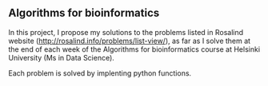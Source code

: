## Algorithms for bioinformatics

In this project, I propose my solutions to the problems listed in Rosalind website (http://rosalind.info/problems/list-view/), as far as I solve them at the end of each week of the Algorithms for bioinformatics course at Helsinki University (Ms in Data Science).

Each problem is solved by implenting python functions.

